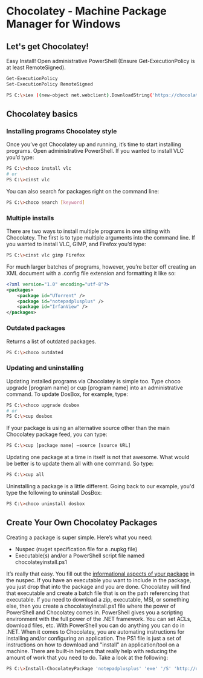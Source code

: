 # Chocolatey - Machine Package Manager for Windows
## Let's get Chocolatey!
Easy Install!
Open administrative PowerShell (Ensure Get-ExecutionPolicy is at least RemoteSigned).
```bash
Get-ExecutionPolicy
Set-ExecutionPolicy RemoteSigned
```
```bash
PS C:\>iex ((new-object net.webclient).DownloadString('https://chocolatey.org/install.ps1'))
```
## Chocolatey basics
### Installing programs Chocolatey style
Once you’ve got Chocolatey up and running, it’s time to start installing programs. Open administrative PowerShell. If you wanted to install VLC you’d type:
```bash
PS C:\>choco install vlc
# or
PS C:\>cinst vlc
```
You can also search for packages right on the command line:
```bash
PS C:\>choco search [keyword]
```
### Multiple installs
There are two ways to install multiple programs in one sitting with Chocolatey. The first is to type multiple arguments into the command line. If you wanted to install VLC, GIMP, and Firefox you’d type:
```bash
PS C:\>cinst vlc gimp Firefox
```
For much larger batches of programs, however, you’re better off creating an XML document with a .config file extension and formatting it like so:
```xml
<?xml version="1.0" encoding="utf-8"?>
<packages>
    <package id="UTorrent" />
    <package id="notepadplusplus" />
    <package id="IrfanView" />
</packages>
```
### Outdated packages
Returns a list of outdated packages.
```bash
PS C:\>choco outdated
```
### Updating and uninstalling
Updating installed programs via Chocolatey is simple too. Type choco upgrade [program name] or cup [program name] into an administrative command. To update DosBox, for example, type:
```bash
PS C:\>choco upgrade dosbox
# or
PS C:\>cup dosbox
```
If your package is using an alternative source other than the main Chocolatey package feed, you can type:
```bash
PS C:\>cup [package name] –source [source URL]
```
Updating one package at a time in itself is not that awesome. What would be better is to update them all with one command. So type:
```bash
PS C:\>cup all
```
Uninstalling a package is a little different. Going back to our example, you'd type the following to uninstall DosBox:
```bash
PS C:\>choco uninstall dosbox
```
## Create Your Own Chocolatey Packages
Creating a package is super simple. Here’s what you need:

* Nuspec (nuget specification file for a .nupkg file)
* Executable(s) and/or a PowerShell script file named chocolateyinstall.ps1

It’s really that easy. You fill out the [informational aspects of your package](https://github.com/chocolatey/choco/wiki/CreatePackages) in the nuspec. If you have an executable you want to include in the package, you just drop that into the package and you are done. Chocolatey will find that executable and create a batch file that is on the path referencing that executable.
If you need to download a zip, executable, MSI, or something else, then you create a chocolateyInstall.ps1 file where the power of PowerShell and Chocolatey comes in. PowerShell gives you a scripting environment with the full power of the .NET framework. You can set ACLs, download files, etc. With PowerShell you can do anything you can do in .NET. When it comes to Chocolatey, you are automating instructions for installing and/or configuring an application. The PS1 file is just a set of instructions on how to download and "install" an application/tool on a machine. There are built-in helpers that really help with reducing the amount of work that you need to do. Take a look at the following:
```bash
PS C:\>Install-ChocolateyPackage 'notepadplusplus' 'exe' '/S' 'http://download.tuxfamily.org/notepadplus/5.9/npp.5.9.Installer.exe'
```
